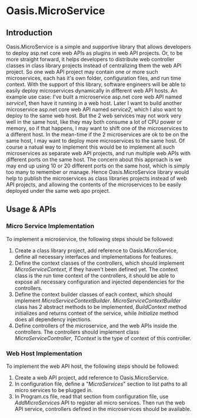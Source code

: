 # Oasis.MicroService
## Introduction
Oasis.MicroService is a simple and supportive library that allows developers to deploy asp.net core web APIs as plugins in web API projects. Or, to be more straight forward, it helps developers to distribute web controller classes in class library projects instead of centralizing them the web API project. So one web API project may contain one or more such microservices, each has it's own folder, configuration files, and run time context. With the support of this library, software engineers will be able to easily deploy microservices dynamically in different web API hosts.
An example use case: I've built a microservice asp.net core web API named *service1*, then have it running in a web host. Later I want to build another microservice asp.net core web API named *service2*, which I also want to deploy to the same web host. But the 2 web services may not work very well in the same host, like they may both consume a lot of CPU power or memory, so if that happens, I may want to shift one of the microservices to a different host. In the mean-time if the 2 microservices are ok to be on the same host, I may want to deploy more microservices to the same host.
Of course a natual way to implement this would be to implement all such microservices as separate web API projects, and run multiple web APIs with different ports on the same host. The concern about this approach is we may end up using 10 or 20 different ports on the same host, which is simply too many to remember or manage. Hence Oasis.MicroService library would help to publish the microservices as class libraries projects instead of web API projects, and allowing the contents of the microservices to be easily deployed under the same web apo project.
## Usage & APIs
### Micro Service Implementation
To implement a microservice, the following steps should be followed:
1. Create a class library project, add reference to Oasis.MicroService, define all necessary interfaces and implementations for features.
2. Define the context classes of the controllers, which should implement *MicroServiceContext*, if they haven't been defined yet. The context class is the run time context of the controllers, it should be able to expose all necessary configuration and injected dependencies for the controllers.
3. Define the context builder classes of each context, which should implement *MicroServiceContextBuilder<TContext>*. *MicroServiceContextBuilder<TContext>* class has 2 abstract methods to be implemented, *BuildContext* method initializes and returns context of the service, while *Initialize* method does all dependency injections.
4. Define controllers of the microservice, and the web APIs inside the controllers. The controllers should implement class *MicroServiceController<TContext>*, *TContext* is the type of context of this controller.
### Web Host Implementation
To implement the web API host, the following steps should be followed:
1. Create a web API project, add reference to Oasis.MicroService.
2. In configuration file, define a "*MicroServices*" section to list paths to all micro services to be plugged in.
3. In Program.cs file, read that section from configuration file, use *AddMicroServices* API to register all micro services.
Then run the web API service, controllers defined in the microservices should be available.
##
